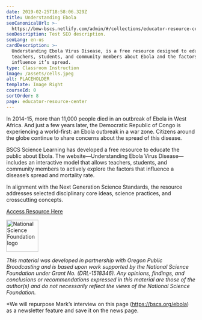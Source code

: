```yaml
---
date: 2019-02-25T18:58:06.329Z
title: Understanding Ebola
seoCanonicalUrl: >-
  https://bmw-bscs.netlify.com/admin/#/collections/educator-resource-center/understanding-ebola
seoDescription: Test SEO description.
seoLang: en-us
cardDescription: >-
  Understanding Ebola Virus Disease, is a free resource designed to educate
  teachers, students, and community members about Ebola and the factors that
  influence it’s spread. 
type: Classroom Instruction
image: /assets/cells.jpeg
alt: PLACEHOLDER
template: Image Right
courseId: 0
sortOrder: 8
page: educator-resource-center
---
```

In 2014-15, more than 11,000 people died in an outbreak of Ebola in West Africa. And just a few years later, the Democratic Republic of Congo is experiencing a world-first: an Ebola outbreak in a war zone. Citizens around the globe continue to share concerns about the spread of this disease. 

BSCS Science Learning has developed a free resource to educate the public about Ebola. The website—Understanding Ebola Virus Disease—includes an interactive model that allows teachers, students, and community members to actively explore the factors that influence a disease’s spread and mortality rate. 

In alignment with the Next Generation Science Standards, the resource addresses selected disciplinary core ideas, science practices, and crosscutting concepts. 

<a class="btn btn-outline-secondary" href="http://ebola.bscs.org/ /" target="_blank" rel="noopener noreferrer">Access Resource Here</a>

<div class="d-flex justify-content-center">
  <a class="p-2" href="https://www.nsf.gov" target="_blank" rel="noopener noreferrer">
	  <img src="/assets/nsf_logo.svg" alt="National Science Foundation logo" style="height: 85px;" />
	</a>
  <p class="p-2">
    <em>
      This material was developed in partnership with Oregon Public Broadcasting and is based upon work supported by the National Science Foundation under Grant No. (DRL-1518346). Any opinions, findings, and conclusions or recommendations expressed in this material are those of the author(s) and do not necessarily reflect the views of the National Science Foundation.
    </em>
  </p>
</div>


\*We will repurpose Mark’s interview on this page (https://bscs.org/ebola) as a newsletter feature and save it on the news page.
